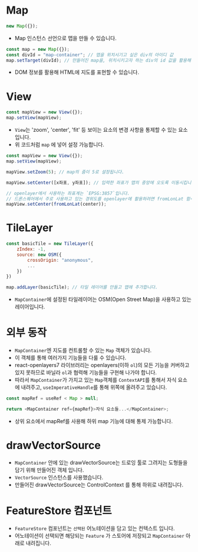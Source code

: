 # Map

```javascript
new Map({});
```

- Map 인스턴스 선언으로 맵을 만들 수 있습니다.

```javascript
const map = new Map({});
const divId = "map-container"; // 맵을 위치시기고 싶은 div의 아이디 값
map.setTarget(divId); // 만들어진 map을, 위치시키고자 하는 div의 id 값을 활용해 등록 가능합니다.
```

- DOM 정보를 활용해 HTML에 지도를 표현할 수 있습니다.

# View

```javascript
const mapView = new View({});
map.setView(mapView);
```

- `View`는 'zoom', 'center', 'fit' 등 보이는 요소의 변경 사항을 통제할 수 있는 요소입니다.
- 위 코드처럼 `map` 에 넣어 설정 가능합니다.

```javascript
const mapView = new View({});
map.setView(mapView);

mapView.setZoom(5); // map의 줌이 5로 설정됩니다.

mapView.setCenter([x좌표, y좌표]); // 입력한 좌표가 맵의 중앙에 오도록 이동시킵니다.

// openlayer에서 사용하는 좌표계는 `EPSG:3857`입니다.
// 드론스퀘어에서 주로 사용하고 있는 경위도를 openlayer에 활용하려면 fromLonLat 함수를 사용해야 합니다.
mapView.setCenter(fromLonLat(center));
```

# TileLayer

```javascript
const basicTile = new TileLayer({
    zIndex: -1,
    source: new OSM({
        crossOrigin: "anonymous",
        ...
    })
})

map.addLayer(basicTile); // 타일 레이어를 만들고 맵에 추가합니다.
```

- `MapContainer`에 설정된 타일레이어는 OSM(Open Street Map)을 사용하고 있는 레이어입니다.

# 외부 동작

- `MapContainer`엔 지도를 컨트롤할 수 있는 `Map` 객체가 있습니다.
- 이 객체를 통해 여러가지 기능들을 다룰 수 있습니다.
- react-openlayers7 라이브러리는 openlayers(이하 `ol`)의 모든 기능을 커버하고 있지 못하므로 바닐라 `ol`과 협력해 기능들을 구현해 나가야 합니다.
- 따라서 `MapContainer`가 가지고 있는 `Map`객체를 `ContextAPI`를 통해서 자식 요소에 내려주고, `useImperativeHandle`를 통해 위쪽에 올려주고 있습니다.

```javascript
const mapRef = useRef < Map > null;

return <MapContainer ref={mapRef}>자식 요소들...</MapContainer>;
```

- 상위 요소에서 mapRef를 사용해 하위 map 기능에 대해 통제 가능합니다.

# drawVectorSource

- `MapContainer` 안에 있는 drawVectorSource는 드로잉 툴로 그려지는 도형들을 담기 위해 만들어진 객체 입니다.
- `VectorSource` 인스턴스를 사용했습니다.
- 만들어진 drawVectorSource는 ControlContext 를 통해 하위로 내려집니다.

# FeatureStore 컴포넌트

- `FeatureStore` 컴포넌트는 `선택된` 어노테이션을 담고 있는 컨텍스트 입니다.
- 어노테이션이 선택되면 해당되는 `Feature` 가 스토어에 저장되고 `MapContainer` 아래로 내려집니다.
